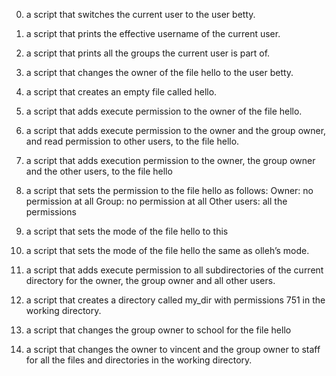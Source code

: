 0. a script that switches the current user to the user betty.
1. a script that prints the effective username of the current user.
2. a script that prints all the groups the current user is part of. 
3. a script that changes the owner of the file hello to the user betty.
4. a script that creates an empty file called hello.
5. a script that adds execute permission to the owner of the file hello.
6. a script that adds execute permission to the owner and the group owner, and read permission to other users, to the file hello.
7. a script that adds execution permission to the owner, the group owner and the other users, to the file hello
8. a script that sets the permission to the file hello as follows: 
Owner: no permission at all
Group: no permission at all
Other users: all the permissions
9. a script that sets the mode of the file hello to this
10. a script that sets the mode of the file hello the same as olleh’s mode.
11. a script that adds execute permission to all subdirectories of the current directory for the owner, the group owner and all other users.
12.  a script that creates a directory called my_dir with permissions 751 in the working directory.
13. a script that changes the group owner to school for the file hello

14.  a script that changes the owner to vincent and the group owner to staff for all the files and directories in the working directory.
